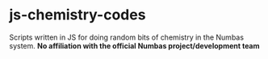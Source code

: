 # js-chemistry-codes
Scripts written in JS for doing random bits of chemistry in the Numbas system.
**No affiliation with the official Numbas project/development team**
